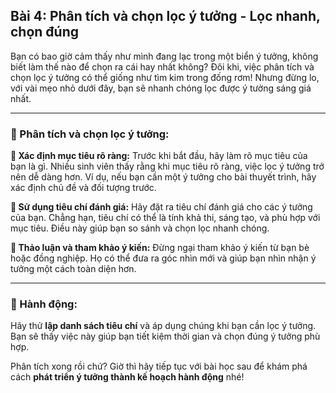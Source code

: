 ## Bài 4: Phân tích và chọn lọc ý tưởng - Lọc nhanh, chọn đúng

Bạn có bao giờ cảm thấy như mình đang lạc trong một biển ý tưởng, không biết làm thế nào để chọn ra cái hay nhất không? Đôi khi, việc phân tích và chọn lọc ý tưởng có thể giống như tìm kim trong đống rơm! Nhưng đừng lo, với vài mẹo nhỏ dưới đây, bạn sẽ nhanh chóng lọc được ý tưởng sáng giá nhất.

---

### 📌 Phân tích và chọn lọc ý tưởng:

**🔹 Xác định mục tiêu rõ ràng:**
Trước khi bắt đầu, hãy làm rõ mục tiêu của bạn là gì. Nhiều sinh viên thấy rằng khi mục tiêu rõ ràng, việc lọc ý tưởng trở nên dễ dàng hơn. Ví dụ, nếu bạn cần một ý tưởng cho bài thuyết trình, hãy xác định chủ đề và đối tượng trước.

**🔹 Sử dụng tiêu chí đánh giá:**
Hãy đặt ra tiêu chí đánh giá cho các ý tưởng của bạn. Chẳng hạn, tiêu chí có thể là tính khả thi, sáng tạo, và phù hợp với mục tiêu. Điều này giúp bạn so sánh và chọn lọc nhanh chóng.

**🔹 Thảo luận và tham khảo ý kiến:**
Đừng ngại tham khảo ý kiến từ bạn bè hoặc đồng nghiệp. Họ có thể đưa ra góc nhìn mới và giúp bạn nhìn nhận ý tưởng một cách toàn diện hơn.

---

### 🚀 Hành động:

Hãy thử **lập danh sách tiêu chí** và áp dụng chúng khi bạn cần lọc ý tưởng. Bạn sẽ thấy việc này giúp bạn tiết kiệm thời gian và chọn đúng ý tưởng phù hợp.

Phân tích xong rồi chứ? Giờ thì hãy tiếp tục với bài học sau để khám phá cách **phát triển ý tưởng thành kế hoạch hành động** nhé!